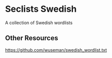 # Seclists Swedish
A collection of Swedish wordlists

## Other Resources
https://github.com/wuseman/swedish_wordlist.txt

